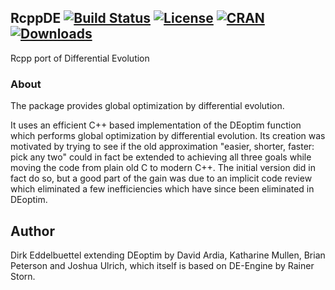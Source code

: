 ## RcppDE [![Build Status](https://travis-ci.org/eddelbuettel/rcppde.svg)](https://travis-ci.org/eddelbuettel/rcppde) [![License](http://img.shields.io/badge/license-GPL%20%28%3E=%202%29-brightgreen.svg?style=flat)](https://www.gnu.org/licenses/gpl-2.0.html) [![CRAN](http://www.r-pkg.org/badges/version/RcppDE)](https://cran.r-project.org/package=RcppDE) [![Downloads](http://cranlogs.r-pkg.org/badges/RcppDE?color=brightgreen)](http://www.r-pkg.org/pkg/RcppDE)

Rcpp port of Differential Evolution

### About

The package provides global optimization by differential evolution.

It uses an efficient C++ based implementation of the DEoptim
function which performs global optimization by differential evolution.  Its
creation was motivated by trying to see if the old approximation "easier,
shorter, faster: pick any two" could in fact be extended to achieving all
three goals while moving the code from plain old C to modern C++.  The
initial version did in fact do so, but a good part of the gain was due to an
implicit code review which eliminated a few inefficiencies which have since
been eliminated in DEoptim.

## Author 

Dirk Eddelbuettel extending DEoptim by David Ardia, Katharine Mullen, Brian
Peterson and Joshua Ulrich, which itself is based on DE-Engine by Rainer
Storn.
